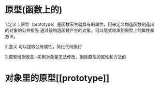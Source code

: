 # 原型(函数上的)
1.定义：原型（prototype）是函数天生就具有的属性，用来定义构造函数制造出的对象的公共祖先
通过该构造函数产生的对象，可以隐式继承到原型上的属性和方法。

2.意义
可以提取公有属性，简化代码执行

3.原型增删改查
-实例对象是无法修改、删除原型的属性和方法的
# 对象里的原型[[prototype]]
